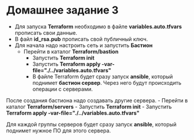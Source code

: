 # Домашнее задание 3
 - Для  запуска **Terraform**  необходимо в файле **variables.auto.tfvars** прописать свои данные.
 - В файл **id_rsa.pub** прописать свой публичный ключ. 
 - Для начала надо настроить сеть и запустить **Бастион**
	  - Перейти в каталог **Terraform/bastion**
		 - Запустить **Terraform init**
		 - Запустить **Terraform apply -var-file="./../variables.auto.tfvars"**
		 - В файле Terraform будет сразу запуск **ansible**, который поднимет **бастион сервер**. Через него будут происходить операции с серверами.
		
После создания бастиона надо создавать другие сервера. 
	 - Перейти в каталог **Terraform/servers**
      - Запустить **Terraform init**
      - Запустить **Terraform apply -var-file="./../variables.auto.tfvars"**
      
Для каждой группы серверов  будет сразу запуск **ansible**, который поднимет нужное ПО для этого сервера. 
	








